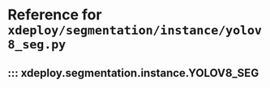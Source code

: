 # Reference for `xdeploy/segmentation/instance/yolov8_seg.py`

## ::: xdeploy.segmentation.instance.YOLOV8_SEG
